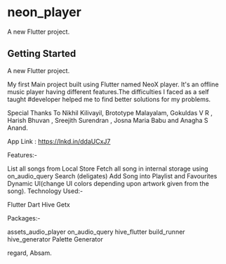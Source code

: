 # neon_player

A new Flutter project.

## Getting Started

A new Flutter project.

My first Main project built using Flutter named NeoX player. It's an offline music player having different features.The difficulties I faced as a self taught #developer helped me to find better solutions for my problems.

Special Thanks To Nikhil Kilivayil, Brototype Malayalam, Gokuldas V R , Harish Bhuvan , Sreejith Surendran , Josna Maria Babu and Anagha S Anand.

App Link : https://lnkd.in/ddaUCxJ7


Features:-

List all songs from Local Store
Fetch all song in internal storage using on_audio_query
Search (deligates)
Add Song into Playlist and Favourites
Dynamic UI(change UI colors depending upon artwork given from the song). 
Technology Used:-

Flutter
Dart
Hive
Getx

Packages:-

assets_audio_player
on_audio_query
hive_flutter
build_runner
hive_generator
Palette Generator

regard, Absam.

